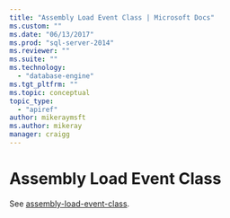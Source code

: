 ```yaml
---
title: "Assembly Load Event Class | Microsoft Docs"
ms.custom: ""
ms.date: "06/13/2017"
ms.prod: "sql-server-2014"
ms.reviewer: ""
ms.suite: ""
ms.technology: 
  - "database-engine"
ms.tgt_pltfrm: ""
ms.topic: conceptual
topic_type: 
  - "apiref"
author: mikeraymsft
ms.author: mikeray
manager: craigg
---
```

# Assembly Load Event Class
  See [assembly-load-event-class](../../database-engine/assembly-load-event-class.md).  
